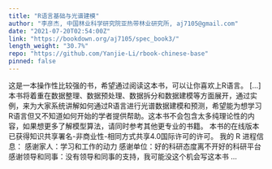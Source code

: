 ```yaml
---
title: "R语言基础与光谱建模"
author: "李彦杰, 中国林业科学研究院亚热带林业研究所, aj7105@gmail.com"
date: "2021-07-20T02:54:00Z"
link: "https://bookdown.org/aj7105/spec_book3/"
length_weight: "30.7%"
repo: "https://github.com/Yanjie-Li/rbook-chinese-base"
pinned: false
---
```


这是一本操作性比较强的书，希望通过阅读这本书，可以让你喜欢上R语言。 [...] 本书将着重在数据整理、数据预处理、数据拆分和数据建模等方面展开，通过实例，来为大家系统讲解如何通过R语言进行光谱数据建模和预测，希望能为想学习R语言但又不知道如何开始的学者提供帮助。这本书不会包含太多纯理论性的内容，如果想更多了解模型算法，请同时参考其他更专业的书籍。 本书的在线版本已获得知识共享署名-非商业性-相同方式共享4.0国际许可的许可。 我的 R 进程信息： 感谢家人：学习和工作的动力 感谢单位：好的科研态度离不开好的科研平台 感谢领导和同事：没有领导和同事的支持，我可能没这个机会写这本书 ...
